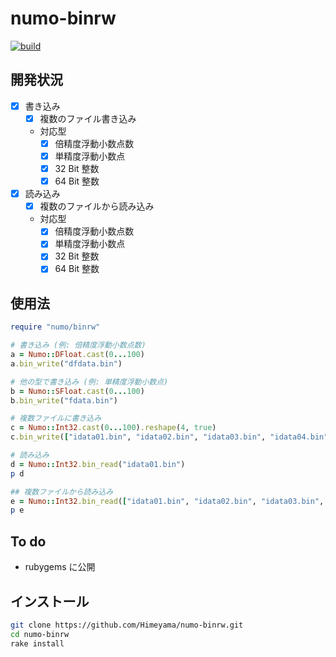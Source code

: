 # numo-binrw

[![build](https://github.com/Himeyama/numo-binrw/actions/workflows/build.yml/badge.svg)](https://github.com/Himeyama/numo-binrw/actions/workflows/build.yml)

## 開発状況
- [x] 書き込み
    - [x] 複数のファイル書き込み
    - 対応型
        - [x] 倍精度浮動小数点数
        - [x] 単精度浮動小数点
        - [x] 32 Bit 整数
        - [x] 64 Bit 整数
- [x] 読み込み
    - [x] 複数のファイルから読み込み
    - 対応型
        - [x] 倍精度浮動小数点数
        - [x] 単精度浮動小数点
        - [x] 32 Bit 整数
        - [x] 64 Bit 整数

## 使用法
```rb
require "numo/binrw"

# 書き込み (例: 倍精度浮動小数点数)
a = Numo::DFloat.cast(0...100)
a.bin_write("dfdata.bin")

# 他の型で書き込み (例: 単精度浮動小数点)
b = Numo::SFloat.cast(0...100)
b.bin_write("fdata.bin")

# 複数ファイルに書き込み
c = Numo::Int32.cast(0...100).reshape(4, true)
c.bin_write(["idata01.bin", "idata02.bin", "idata03.bin", "idata04.bin"])

# 読み込み
d = Numo::Int32.bin_read("idata01.bin")
p d

## 複数ファイルから読み込み
e = Numo::Int32.bin_read(["idata01.bin", "idata02.bin", "idata03.bin", "idata04.bin"])
p e
```

## To do
- rubygems に公開

## インストール
```sh
git clone https://github.com/Himeyama/numo-binrw.git
cd numo-binrw
rake install
```
